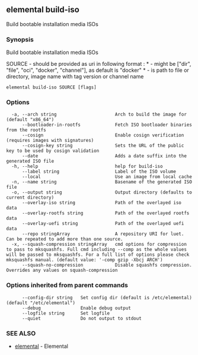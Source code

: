 ## elemental build-iso

Build bootable installation media ISOs

### Synopsis

Build bootable installation media ISOs

SOURCE - should be provided as uri in following format <sourceType>:<sourceName>
    * <sourceType> - might be ["dir", "file", "oci", "docker", "channel"], as default is "docker"
    * <sourceName> - is path to file or directory, image name with tag version or channel name

```
elemental build-iso SOURCE [flags]
```

### Options

```
  -a, --arch string                      Arch to build the image for (default "x86_64")
      --bootloader-in-rootfs             Fetch ISO bootloader binaries from the rootfs
      --cosign                           Enable cosign verification (requires images with signatures)
      --cosign-key string                Sets the URL of the public key to be used by cosign validation
      --date                             Adds a date suffix into the generated ISO file
  -h, --help                             help for build-iso
      --label string                     Label of the ISO volume
      --local                            Use an image from local cache
  -n, --name string                      Basename of the generated ISO file
  -o, --output string                    Output directory (defaults to current directory)
      --overlay-iso string               Path of the overlayed iso data
      --overlay-rootfs string            Path of the overlayed rootfs data
      --overlay-uefi string              Path of the overlayed uefi data
      --repo stringArray                 A repository URI for luet. Can be repeated to add more than one source.
  -x, --squash-compression stringArray   cmd options for compression to pass to mksquashfs. Full cmd including --comp as the whole values will be passed to mksquashfs. For a full list of options please check mksquashfs manual. (default value: '-comp gzip -Xbcj ARCH')
      --squash-no-compression            Disable squashfs compression. Overrides any values on squash-compression
```

### Options inherited from parent commands

```
      --config-dir string   Set config dir (default is /etc/elemental) (default "/etc/elemental")
      --debug               Enable debug output
      --logfile string      Set logfile
      --quiet               Do not output to stdout
```

### SEE ALSO

* [elemental](elemental.md)	 - Elemental

